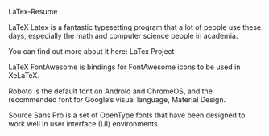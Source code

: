 LaTex-Resume

LaTeX
Latex is a fantastic typesetting program that a lot of people use these days, especially the math and computer science people in academia.

You can find out more about it here: LaTex Project

LaTeX FontAwesome is bindings for FontAwesome icons to be used in XeLaTeX.

Roboto is the default font on Android and ChromeOS, and the recommended font for Google’s visual language, Material Design.

Source Sans Pro is a set of OpenType fonts that have been designed to work well in user interface (UI) environments.
